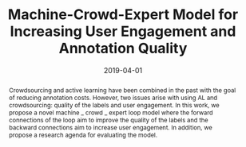 ---
layout: default-publication
title: "Machine-Crowd-Expert Model for Increasing User Engagement and Annotation Quality"
collection: publications
permalink: /publications/2019-04-01-mendez2019machinecrowdexpert
abstract: "Crowdsourcing and active learning have been combined in the past with the goal of reducing annotation costs. However, two issues arise with using AL and crowdsourcing: quality of the labels and user engagement. In this work, we propose a novel machine _ crowd _ expert loop model where the forward connections of the loop aim to improve the quality of the labels and the backward connections aim to increase user engagement. In addition, we propose a research agenda for evaluating the model."
date: 2019-04-01
venue: 'ACM CHI Conference Extended Abstracts on Human Factors in Computing Systems (CHI EA)'
paperurl: '/files/mendez2019machinecrowdexpert.pdf'
image: '/assets/images/expert_crowd_machine.png'
imagealign: left
imagewidth: 33.0
categories: 
  - Sound Event Detection
  - Crowdsourced Audio Annotation and Quality Evaluation
citation: 'Mendez, A.E.M., Cartwright, M., Bello, J.P. Machine-Crowd-Expert Model for Increasing User Engagement and Annotation Quality. In <i>Proceedings of ACM CHI Conference Extended Abstracts on Human Factors in Computing Systems (CHI EA)</i>, 2019. '
author_profile: true
---